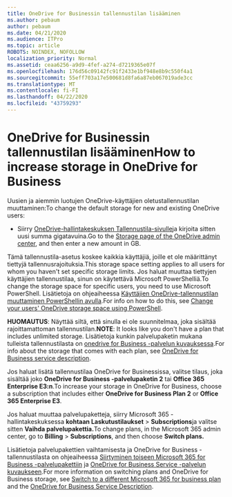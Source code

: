 ```yaml
---
title: OneDrive for Businessin tallennustilan lisääminen
ms.author: pebaum
author: pebaum
ms.date: 04/21/2020
ms.audience: ITPro
ms.topic: article
ROBOTS: NOINDEX, NOFOLLOW
localization_priority: Normal
ms.assetid: ceaa6256-a9d9-4fef-a274-d7219365e07f
ms.openlocfilehash: 176d56c09142fc91f2433e1bf948e8b9c550f4a1
ms.sourcegitcommit: 55eff703a17e500681d8fa6a87eb067019ade3cc
ms.translationtype: MT
ms.contentlocale: fi-FI
ms.lasthandoff: 04/22/2020
ms.locfileid: "43759293"
---
```

# <a name="how-to-increase-storage-in-onedrive-for-business"></a><span data-ttu-id="50183-102">OneDrive for Businessin tallennustilan lisääminen</span><span class="sxs-lookup"><span data-stu-id="50183-102">How to increase storage in OneDrive for Business</span></span>

<span data-ttu-id="50183-103">Uusien ja aiemmin luotujen OneDrive-käyttäjien oletustallennustilan muuttaminen:</span><span class="sxs-lookup"><span data-stu-id="50183-103">To change the default storage for new and existing OneDrive users:</span></span>
  
- <span data-ttu-id="50183-104">Siirry [OneDrive-hallintakeskuksen Tallennustila-sivulle](https://admin.onedrive.com/?v=StorageSettings)ja kirjoita sitten uusi summa gigatavuina.</span><span class="sxs-lookup"><span data-stu-id="50183-104">Go to the [Storage page of the OneDrive admin center](https://admin.onedrive.com/?v=StorageSettings), and then enter a new amount in GB.</span></span>
    
<span data-ttu-id="50183-105">Tämä tallennustila-asetus koskee kaikkia käyttäjiä, joille et ole määrittänyt tiettyjä tallennusrajoituksia.</span><span class="sxs-lookup"><span data-stu-id="50183-105">This storage space setting applies to all users for whom you haven't set specific storage limits.</span></span> <span data-ttu-id="50183-106">Jos haluat muuttaa tiettyjen käyttäjien tallennustilaa, sinun on käytettävä Microsoft PowerShelliä.</span><span class="sxs-lookup"><span data-stu-id="50183-106">To change the storage space for specific users, you need to use Microsoft PowerShell.</span></span> <span data-ttu-id="50183-107">Lisätietoja on ohjeaiheessa [Käyttäjien OneDrive-tallennustilan muuttaminen PowerShellin avulla](https://go.microsoft.com/fwlink/?linkid=866402).</span><span class="sxs-lookup"><span data-stu-id="50183-107">For info on how to do this, see [Change your users' OneDrive storage space using PowerShell](https://go.microsoft.com/fwlink/?linkid=866402).</span></span> 
  
 <span data-ttu-id="50183-108">**HUOMAUTUS**: Näyttää siltä, että sinulla ei ole suunnitelmaa, joka sisältää rajoittamattoman tallennustilan.</span><span class="sxs-lookup"><span data-stu-id="50183-108">**NOTE**: It looks like you don't have a plan that includes unlimited storage.</span></span> <span data-ttu-id="50183-109">Lisätietoja kunkin palvelupaketin mukana tulleista tallennustilasta on [onedrive for Business -palvelun kuvauksessa](https://go.microsoft.com/fwlink/p/?LinkID=826071).</span><span class="sxs-lookup"><span data-stu-id="50183-109">For info about the storage that comes with each plan, see [OneDrive for Business service description](https://go.microsoft.com/fwlink/p/?LinkID=826071).</span></span>
  
<span data-ttu-id="50183-110">Jos haluat lisätä tallennustilaa OneDrive for Businessissa, valitse tilaus, joka sisältää joko **OneDrive for Business -palvelupaketin 2** tai **Office 365 Enterprise E3:n**.</span><span class="sxs-lookup"><span data-stu-id="50183-110">To increase your storage in OneDrive for Business, choose a subscription that includes either **OneDrive for Business Plan 2** or **Office 365 Enterprise E3**.</span></span> 
  
<span data-ttu-id="50183-111">Jos haluat muuttaa palvelupaketteja, siirry Microsoft 365 -hallintakeskuksessa **kohtaan Laskutustilaukset** \> **Subscriptions**ja valitse sitten **Vaihda palvelupakettia.**</span><span class="sxs-lookup"><span data-stu-id="50183-111">To change plans, in the Microsoft 365 admin center, go to **Billing** \> **Subscriptions**, and then choose **Switch plans.**</span></span>
  
<span data-ttu-id="50183-112">Lisätietoja palvelupakettien vaihtamisesta ja OneDrive for Business -tallennustilasta on ohjeaiheessa [Siirtyminen toiseen Microsoft 365 for Business -palvelupakettiin](https://go.microsoft.com/fwlink/?LinkId=2031117) ja [OneDrive for Business Service -palvelun kuvaukseen](https://go.microsoft.com/fwlink/?LinkId-2031122).</span><span class="sxs-lookup"><span data-stu-id="50183-112">For more information on switching plans and OneDrive for Business storage, see [Switch to a different Microsoft 365 for business plan](https://go.microsoft.com/fwlink/?LinkId=2031117) and the [OneDrive for Business Service Description](https://go.microsoft.com/fwlink/?LinkId-2031122).</span></span>
  

